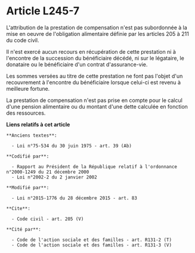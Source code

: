 # Article L245-7

L'attribution de la prestation de compensation n'est pas subordonnée à la mise en oeuvre de l'obligation alimentaire définie
par les articles 205 à 211 du code civil. 

Il n'est exercé aucun recours en récupération de cette prestation ni à l'encontre de la succession du bénéficiaire décédé, ni
sur le légataire, le donataire ou le bénéficiaire d'un contrat d'assurance-vie. 

Les sommes versées au titre de cette prestation ne font pas l'objet d'un recouvrement à l'encontre du bénéficiaire lorsque
celui-ci est revenu à meilleure fortune. 

La prestation de compensation n'est pas prise en compte pour le calcul d'une pension alimentaire ou du montant d'une dette
calculée en fonction des ressources.

**Liens relatifs à cet article**

	**Anciens textes**:

	  - Loi n°75-534 du 30 juin 1975 - art. 39 (Ab)

	**Codifié par**:

	  - Rapport au Président de la République relatif à l'ordonnance n°2000-1249 du 21 décembre 2000
	  - Loi n°2002-2 du 2 janvier 2002

	**Modifié par**:

	  - Loi n°2015-1776 du 28 décembre 2015 - art. 83

	**Cite**:

	  - Code civil - art. 205 (V)

	**Cité par**:

	  - Code de l'action sociale et des familles - art. R131-2 (T)
	  - Code de l'action sociale et des familles - art. R131-3 (V)
